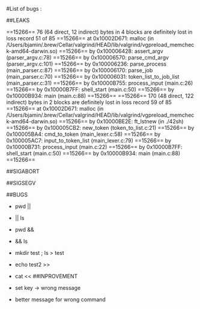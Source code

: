#List of bugs :

##LEAKS

==15266== 76 (64 direct, 12 indirect) bytes in 4 blocks are definitely lost in loss record 51 of 85
==15266==    at 0x10002D671: malloc (in /Users/bjamin/.brew/Cellar/valgrind/HEAD/lib/valgrind/vgpreload_memcheck-amd64-darwin.so)
==15266==    by 0x100006428: assert_argv (parser_argv.c:78)
==15266==    by 0x100006570: parse_cmd_argv (parser_argv.c:101)
==15266==    by 0x100006236: parse_process (main_parser.c:87)
==15266==    by 0x100006170: parse_job (main_parser.c:70)
==15266==    by 0x100006031: token_list_to_job_list (main_parser.c:31)
==15266==    by 0x10000B755: process_input (main.c:26)
==15266==    by 0x10000B7FF: shell_start (main.c:50)
==15266==    by 0x10000B934: main (main.c:88)
==15266==
==15266== 170 (48 direct, 122 indirect) bytes in 2 blocks are definitely lost in loss record 59 of 85
==15266==    at 0x10002D671: malloc (in /Users/bjamin/.brew/Cellar/valgrind/HEAD/lib/valgrind/vgpreload_memcheck-amd64-darwin.so)
==15266==    by 0x10000BE2E: ft_lstnew (in ./42sh)
==15266==    by 0x100005CB2: new_token (token_to_list.c:21)
==15266==    by 0x100005BA4: cmd_to_token (main_lexer.c:58)
==15266==    by 0x100005AC7: input_to_token_list (main_lexer.c:79)
==15266==    by 0x10000B731: process_input (main.c:22)
==15266==    by 0x10000B7FF: shell_start (main.c:50)
==15266==    by 0x10000B934: main (main.c:88)
==15266==


##SIGABORT

##SIGSEGV


##BUGS

- pwd ||
- || ls
- pwd &&
- && ls
- mkdir test ; ls > test
- echo test2 >>
- cat <<
##INPROVEMENT

- set key -> wrong message
- better message for wrong command
